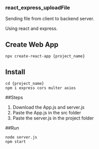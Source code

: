 ### react_express_uploadFile
Sending file from client to backend server.

Using react and express.

## Create Web App
```
npx create-react-app {project_name}
```

## Install
```
cd {project_name}
npm i express cors multer axios
```

##Steps
1. Download the App.js and server.js
2. Paste the App.js in the src folder
3. Paste the server.js in the project folder

##Run
```
node server.js
npm start
```
